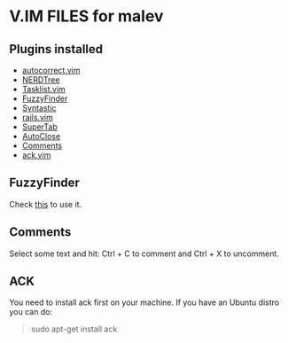 V.IM FILES for malev
===================

Plugins installed
-----------------

* [autocorrect.vim](http://www.vim.org/scripts/script.php?script_id=2429) 
* [NERDTree](http://www.vim.org/scripts/script.php?script_id=1658)
* [Tasklist.vim](http://www.vim.org/scripts/script.php?script_id=2607)
* [FuzzyFinder](http://www.vim.org/scripts/script.php?script_id=1984)
* [Syntastic](http://www.vim.org/scripts/script.php?script_id=2736)
* [rails.vim](https://github.com/tpope/vim-rails)
* [SuperTab](http://www.vim.org/scripts/script.php?script_id=1643)
* [AutoClose](http://www.vim.org/scripts/script.php?script_id=1849)
* [Comments](http://www.vim.org/scripts/script.php?script_id=1528)
* [ack.vim](http://www.vim.org/scripts/script.php?script_id=2572)

FuzzyFinder
-----------
Check [this](http://www.ezequielmarquez.com.ar/2011/10/fuzzyfinder-vim.html) to use it.

Comments
--------
Select some text and hit: Ctrl + C to comment and Ctrl + X to uncomment.

ACK
---
You need to install ack first on your machine. If you have an Ubuntu distro you can do:
> sudo apt-get install ack
